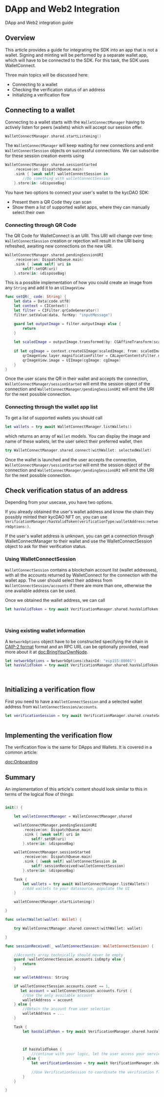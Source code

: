 # DApp and Web2 Integration
DApp and Web2 integration guide

## Overview

This article provides a guide for integrating the SDK into an app that is not a wallet. Signing and minting will be performed by a separate wallet app, which will have to be connected to the SDK. For this task, the SDK uses WalletConnect.

Three main topics will be discussed here:
- Connecting to a wallet
- Checking the verification status of an address
- Initializing a verification flow

## Connecting to a wallet

Connecting to a wallet starts with the ``WalletConnectManager`` having to actively listen for peers (wallets) which will accept our session offer.

```swift
WalletConnectManager.shared.startListening()
```

The ``WalletConnectManager`` will keep waiting for new connections and emit ``WalletConnectSession`` objects on successful connections. We can subscribe for these session creation events using

```swift
WalletConnectManager.shared.sessionStarted
    .receive(on: DispatchQueue.main)
    .sink { [weak self] walletConnectSession in
        //Do something with walletConnectSession
    }.store(in: &disposeBag)
```

You have two options to connect your user's wallet to the kycDAO SDK:
- Present them a QR Code they can scan
- Show them a list of supported wallet apps, where they can manually select their own

### Connecting through QR Code

The QR Code for WalletConnect is an URI. This URI will change over time: ``WalletConnectSession`` creation or rejection will result in the URI being refreshed, awaiting new connections on the new URI.

```swift
WalletConnectManager.shared.pendingSessionURI
    .receive(on: DispatchQueue.main)
    .sink { [weak self] uri in
        self?.setQR(uri)
    }.store(in: &disposeBag)
```

This is a possible implementation of how you could create an image from any `String` and add it to an `UIImageView`

```swift
func setQR(_ code: String) {
    let data = Data(code.utf8)
    let context = CIContext()
    let filter = CIFilter.qrCodeGenerator()
    filter.setValue(data, forKey: "inputMessage")

    guard let outputImage = filter.outputImage else {
        return
    }
    
    let scaledImage = outputImage.transformed(by: CGAffineTransform(scaleX: 4, y: 4))
    
    if let cgImage = context.createCGImage(scaledImage, from: scaledImage.extent) {
        qrImageView.layer.magnificationFilter = CALayerContentsFilter.nearest
        qrImageView.image = UIImage(cgImage: cgImage)
    }
}
```

Once the user scans the QR in their wallet and accepts the connection, ``WalletConnectManager/sessionStarted`` will emit the session object of the connection and ``WalletConnectManager/pendingSessionURI`` will emit the URI for the next possible connection.

### Connecting through the wallet app list

To get a list of supported wallets you should call
```swift
let wallets = try await WalletConnectManager.listWallets()
```
which returns an array of ``Wallet`` models.
You can display the image and name of these wallets, let the user select their preferred wallet, then
```swift
try WalletConnectManager.shared.connect(withWallet: selectedWallet)
```

Once the wallet is launched and the user accepts the connection, ``WalletConnectManager/sessionStarted`` will emit the session object of the connection and ``WalletConnectManager/pendingSessionURI`` will emit the URI for the next possible connection.

## Check verification status of an address

Depending from your usecase, you have two options.

If you already obtained the user's wallet address and know the chain they possibly minted their kycDAO NFT on, you can use ``VerificationManager/hasValidToken(verificationType:walletAddress:networkOptions:)``.

If the user's wallet address is unknown, you can get a connection through WalletConnectManager to their wallet and use the WalletConnectSession object to ask for their verification status.

### Using WalletConnectSession

``WalletConnectSession`` contains a blockchain account list (wallet addresses), with all the accounts returned by WalletConnect for the connection with the wallet app. The user should select their address from ``WalletConnectSession/accounts`` if there are more than one, otherwise the one available address can be used.

Once we obtained the wallet address, we can call

```swift
let hasValidToken = try await VerificationManager.shared.hasValidToken(verificationType: .kyc,
                                                                       walletAddress: selectedAddress,
                                                                       walletSession: walletConnectSession)
```

### Using existing wallet information

A ``NetworkOptions`` object have to be constructed specifying the chain in [CAIP-2 format](https://github.com/ChainAgnostic/CAIPs/blob/master/CAIPs/caip-2.md) format and an RPC URL can be optionally provided, read more about it at <doc:BringYourOwnNode>.

```swift
let networkOptions = NetworkOptions(chainId: "eip155:80001")
let hasValidToken = try await VerificationManager.shared.hasValidToken(verificationType: .kyc,
                                                                       walletAddress: walletAddress,
                                                                       networkOptions: networkOptions)
```

## Initializing a verification flow

First you need to have a ``WalletConnectSession`` and a selected wallet address from ``WalletConnectSession/accounts``. 

```swift
let verificationSession = try await VerificationManager.shared.createSession(walletAddress: selectedAccount,
                                                                             walletSession: walletConnectSession)
```

## Implementing the verification flow

The verification flow is the same for DApps and Wallets. It is covered in a common article:

<doc:Onboarding>

## Summary

An implementation of this article's content should look similar to this in terms of the logical flow of things:

```swift

init() {

    let walletConnectManager = WalletConnectManager.shared

    walletConnectManager.pendingSessionURI
        .receive(on: DispatchQueue.main)
        .sink { [weak self] uri in
            self?.setQR(uri)
        }.store(in: &disposeBag)

    walletConnectManager.sessionStarted
        .receive(on: DispatchQueue.main)
        .sink { [weak self] walletConnectSession in
            self?.sessionReceived(walletConnectSession)
        }.store(in: &disposeBag)

    Task {
        let wallets = try await WalletConnectManager.listWallets()
        //Add wallets to your datasource, populate the UI
    }

    walletConnectManager.startListening()

}

func selectWallet(wallet: Wallet) {

    try WalletConnectManager.shared.connect(withWallet: wallet)

}

func sessionReceived(_ walletConnectSession: WalletConnectSession) {

    //Accounts array technically should never be empty
    guard !walletConnectSession.accounts.isEmpty else { 
        return
    }

    var walletAddress: String

    if walletConnectSession.accounts.count == 1,
       let account = walletConnectSession.accounts.first {
        //Use the only available account
        walletAddress = account
    } else {
        //Obtain the account from user selection
        walletAddress = ...
    }

    Task {
        let hasValidToken = try await VerificationManager.shared.hasValidToken(verificationType: .kyc,
                                                                               walletAddress: walletAddress,
                                                                               walletSession: walletConnectSession)

        if hasValidToken {
            //continue with your logic, let the user access your service etc...
        } else {
            let verificationSession = try await VerificationManager.shared.createSession(walletAddress: walletAddress,
                                                                                         walletSession: walletConnectSession)
            //Use VerificationSession to coordinate the verification flow...
        }
    }

}

```
